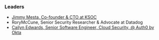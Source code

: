 ### Leaders
* [Jimmy Mesta, Co-founder & CTO at KSOC](mailto:jimmy@ksoc.com)
* RoryMcCune, Senior Security Researcher & Advocate at Datadog
* [Cailyn Edwards, Senior Software Engineer, Cloud Security, @ Auth0 by Okta](mailto:cailyncodes@gmail.com)
